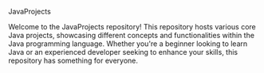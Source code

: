 JavaProjects


Welcome to the JavaProjects repository! This repository hosts various core Java projects, showcasing different concepts and functionalities within the Java programming language. Whether you're a beginner looking to learn Java or an experienced developer seeking to enhance your skills, this repository has something for everyone.

